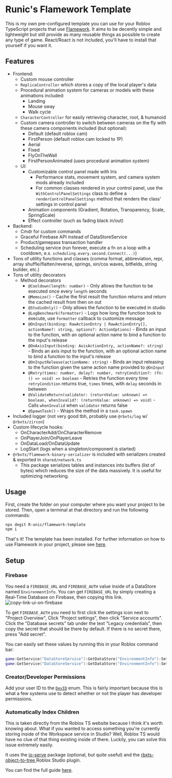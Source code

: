 # Runic's Flamework Template

This is my own pre-configured template you can use for your Roblox TypeScript projects that use [Flamework](https://flamework.fireboltofdeath.dev/docs/).
It aims to be decently simple and lightweight but still provide as many reusable things as possible to create any type of game. React/Roact is not included, you'll have to install that yourself if you want it.

## Features
- Frontend:
  - Custom mouse controller
  - `ReplicaController` which stores a copy of the local player's data
  - Procedural animation system for cameras or models with these animations included:
    - Landing
    - Mouse sway
    - Walk cycle
  - `CharacterController` for easily retrieving character, root, & humanoid
  - Custom camera controller to switch between cameras on the fly with these camera components included (but optional):
    - Default (default roblox cam)
    - FirstPerson (default roblox cam locked to 1P)
    - Aerial
    - Fixed
    - FlyOnTheWall
    - FirstPersonAnimated (uses procedural animation system)
  - UI:
    - Customizable control panel made with Iris
      - Performance stats, movement system, and camera system mods already included
      - For common classes rendered in your control panel, use the `WithControlPanelSettings` class to define a `renderControlPanelSettings` method that renders the class' settings in control panel
    - Animation components (Gradient, Rotation, Transparency, Scale, SpringScale)
    - Effect controller (such as fading black in/out)
- Backend:
  - Cmdr for custom commands
  - Graceful Firebase API instead of DataStoreService
  - Product/gamepass transaction handler
  - Scheduling service (run forever, execute a fn on a loop with a cooldown, e.x. `scheduling.every.second.Connect(...)`)
- Tons of utility functions and classes (comma format, abbreviation, repr, array shuffle/flatten/reverse, springs, sin/cos waves, bitfields, string builder, etc.)
- Tons of utility decorators
  - Method decorators
    - `@Cooldown(length: number)` - Only allows the function to be executed once every `length` seconds
    - `@Memoize()` - Cache the first result the function returns and return the cached result from then on out
    - `@StudioOnly()` - Only allows the function to be executed in studio
    - `@LogBenchmark(formatter)` - Logs how long the function took to execute, use `formatter` callback to customize message
    - `@OnInput(binding: RawActionEntry | RawActionEntry[], actionName?: string, options?: ActionOptions)` - Binds an input to the function, with an optional action name to bind a function to the input's release
    - `@OnAxisInput(binding: AxisActionEntry, actionName?: string)` - Binds an axis input to the function, with an optional action name to bind a function to the input's release
    - `@OnInputRelease(actionName: string)` - Binds an input releasing to the function given the same action name provided to `@OnInput`
    - `@Retry(times: number, delay?: number, retryCondition?: (fn: () => void) => boolean` - Retries the function every time `retryCondition` returns true, `times` times, with `delay` seconds in between
    - `@ValidateReturn(validator: (returnValue: unknown) => boolean, whenInvalid?: (returnValue: unknown) => void)` - Calls `whenInvalid` when `validator` returns false
    - `@SpawnTask()` - Wraps the method in a `task.spawn`
- Included logger (not very good tbh, probably use `@rbxts/log` w/ `@rbxts/zircon`)
- Custom lifecycle hooks:
  - OnCharacterAdd/OnCharacterRemove
  - OnPlayerJoin/OnPlayerLeave
  - OnDataLoad/OnDataUpdate
  - LogStart (logs when a singleton/component is started)
- `@rbxts/flamework-binary-serializer` is included with serializers created & exported in `shared/network.ts`
  - This package serializes tables and instances into buffers (list of bytes) which reduces the size of the data massively. It is useful for optimizing networking.

## Usage

First, create the folder on your computer where you want your project to be stored.
Then, open a terminal at that directory and run the following commands:

```bash
npx degit R-unic/flamework-template
npm i
```

That's it! The template has been installed. For further information on how to use Flamework in your project, please see [here](https://flamework.fireboltofdeath.dev/).

## Setup

### Firebase
You need a `FIREBASE_URL` and `FIREBASE_AUTH` value inside of a DataStore named `EnvironmentInfo`. You can get `FIREBASE_URL` by simply creating a Real-Time Database on Firebase, then copying this link.
![copy-link-ui-on-firebase](https://github.com/R-unic/flamework-template/assets/49625808/c4866db0-f05d-4da3-8856-11365c843fa6)

To get `FIREBASE_AUTH` you need to first click the settings icon next to "Project Overview", Click "Project settings", then click "Service accounts". Click the "Database secrets" tab under the text "Legacy credentials", then copy the secret that should be there by default. If there is no secret there, press "Add secret".

You can easily set these values by running this in your Roblox command bar:
```lua
game:GetService("DataStoreService"):GetDataStore("EnvironmentInfo"):SetAsync("FIREBASE_URL", "https://database-name-default-rtdb.firebaseio.com/")
game:GetService("DataStoreService"):GetDataStore("EnvironmentInfo"):SetAsync("FIREBASE_AUTH", "tHiSisAveRYrEaLFiRebAsEAuTHkeY")
```

### Creator/Developer Permissions
Add your user ID to the [`DevID`](https://github.com/R-unic/flamework-template/blob/master/src/shared/constants.ts#L4) enum.
This is fairly important because this is what a few systems use to detect whether or not the player has developer permissions.

### Automatically Index Children
This is taken directly from the Roblox TS website because I think it's worth knowing about. What if you wanted to access something you're currently storing inside of the Workspace service in Studio? Well, Roblox TS would have no clue of that thing existing inside of there. Luckily, you can solve this issue extremely easily.

It uses the [io-serve](https://www.npmjs.com/package/io-serve) package (optional, but quite useful) and the [rbxts-object-to-tree
](https://create.roblox.com/store/asset/3379119778/rbxtsobjecttotree?externalSource=www) Roblox Studio plugin.

You can find the full guide [here](https://roblox-ts.com/docs/guides/indexing-children#rbxts-object-to-tree-plugin-by-validark).
